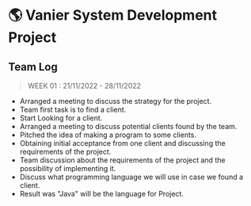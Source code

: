 # 🌎 Vanier System Development Project

## Team Log

> WEEK 01 :   21/11/2022 - 28/11/2022

- Arranged a meeting to discuss the strategy for the project.
- Team first task is to find a client.
- Start Looking for a client.
- Arranged a meeting to discuss potential clients found by the team.
- Pitched the idea of making a program to some clients.
- Obtaining initial acceptance from one client and discussing the requirements of the project.
- Team discussion about the requirements of the project and the possibility of implementing it.
- Discuss what programming language we will use in case we found a client. 
- Result was "Java" will be the language for Project.
